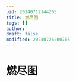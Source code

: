 ```yaml
---
uid: 20240712144205
title: 燃尽图
tags: []
author: 
draft: false
modified: 20240726200705
---
```


# 燃尽图